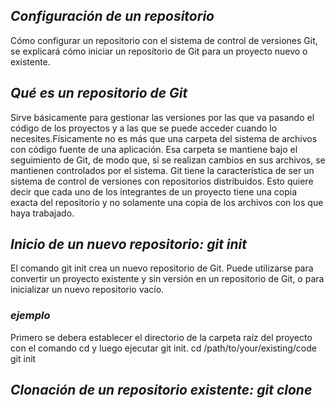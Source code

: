 ## _Configuración de un repositorio_
Cómo configurar un repositorio con el sistema de control de versiones Git, se explicará cómo iniciar un repositorio de Git para un proyecto nuevo o existente.

## _Qué es un repositorio de Git_
Sirve básicamente para gestionar las versiones por las que va pasando el código de los proyectos y a las que se puede acceder cuando lo necesites.Físicamente no es más que una carpeta del sistema de archivos con código fuente de una aplicación. Esa carpeta se mantiene bajo el seguimiento de Git, de modo que, si se realizan cambios en sus archivos, se mantienen controlados por el sistema.
Git tiene la característica de ser un sistema de control de versiones con repositorios distribuidos. Esto quiere decir que cada uno de los integrantes de un proyecto tiene una copia exacta del repositorio y no solamente una copia de los archivos con los que haya trabajado.

## _Inicio de un nuevo repositorio: git init_
El comando git init crea un nuevo repositorio de Git. Puede utilizarse para convertir un proyecto existente y sin versión en un repositorio de Git, o para inicializar un nuevo repositorio vacío.

### _ejemplo_
Primero se debera establecer el directorio de la carpeta raíz del proyecto con el comando cd y luego ejecutar git init.
  cd /path/to/your/existing/code 
  git init

## _Clonación de un repositorio existente: git clone_
  
